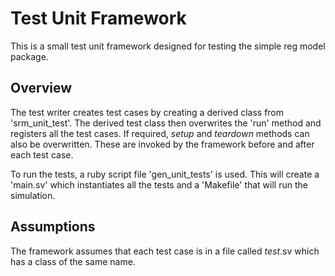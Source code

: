 # Test Unit Framework
This is a small test unit framework designed for testing the simple reg model package.

## Overview
The test writer creates test cases by creating a derived class from 'srm_unit_test'. The derived test
class then overwrites the 'run' method and registers all the test cases. If required, *setup* and *teardown* methods can also be overwritten. These are invoked by the framework before and after each test case.

To run the tests, a ruby script file 'gen_unit_tests' is used. This will create a 'main.sv' which instantiates all the tests and a 'Makefile' that will run the simulation.

## Assumptions
The framework assumes that each test case is in a file called *test*.sv which has a class of the same name.
